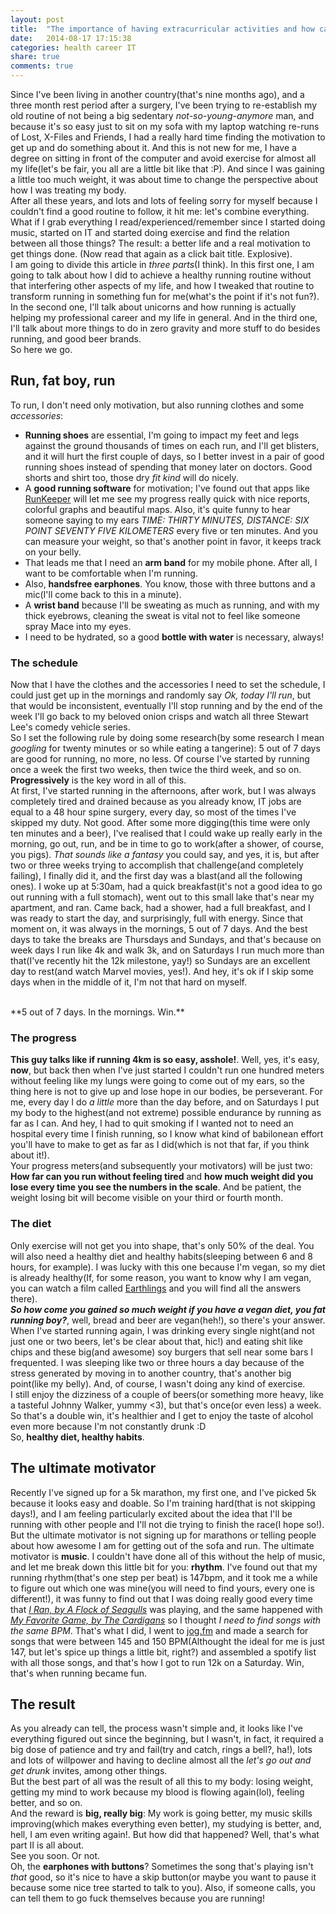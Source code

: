 ```yaml
---
layout: post
title:  "The importance of having extracurricular activities and how can help you in your career (Part I)"
date:   2014-08-17 17:15:38
categories: health career IT
share: true
comments: true
---
```


Since I've been living in another country(that's nine months ago), and a three month rest period after a surgery, I've been trying to re-establish my old routine of not being a big sedentary _not-so-young-anymore_ man, and because it's so easy just to sit on my sofa with my laptop watching re-runs of Lost, X-Files and Friends, I had a really hard time finding the motivation to get up and do something about it. And this is not new for me, I have a degree on sitting in front of the computer and avoid exercise for almost all my life(let's be fair, you all are a little bit like that :P). And since I was gaining a little too much weight, it was about time to change the perspective about how I was treating my body.
<br />
After all these years, and lots and lots of feeling sorry for myself because I couldn't find a good routine to follow, it hit me: let's combine everything. What if I grab everything I read/experienced/remember since I started doing music, started on IT and started doing exercise and find the relation between all those things? The result: a better life and a real motivation to get things done. (Now read that again as a click bait title. Explosive).
<br />
I am going to divide this article in *three parts*(I think). In this first one, I am going to talk about how I did to achieve a healthy running routine without that interfering other aspects of my life, and how I tweaked that routine to transform running in something fun for me(what's the point if it's not fun?). In the second one, I'll talk about unicorns and how running is actually helping my professional career and my life in general. And in the third one, I'll talk about more things to do in zero gravity and more stuff to do besides running, and good beer brands.
<br />
So here we go.

## Run, fat boy, run

To run, I don't need only motivation, but also running clothes and some *accessories*:

* **Running shoes** are essential, I'm going to impact my feet and legs against the ground thousands of times on each run, and I'll get blisters, and it will hurt the first couple of days, so I better invest in a pair of good running shoes instead of spending that money later on doctors. Good shorts and shirt too, those dry *fit kind* will do nicely.
* A **good running software** for motivation; I've found out that apps like [RunKeeper](http://www.runkeeper.com) will let me see my progress really quick with nice reports, colorful graphs and beautiful maps. Also, it's quite funny to hear someone saying to my ears *TIME: THIRTY MINUTES, DISTANCE: SIX POINT SEVENTY FIVE KILOMETERS* every five or ten minutes. And you can measure your weight, so that's another point in favor, it keeps track on your belly.
* That leads me that I need an **arm band** for my mobile phone. After all, I want to be comfortable when I'm running.
* Also, **handsfree earphones**. You know, those with three buttons and a mic(I'll come back to this in a minute).
* A **wrist band** because I'll be sweating as much as running, and with my thick eyebrows, cleaning the sweat is vital not to feel like someone spray Mace into my eyes.
* I need to be hydrated, so a good **bottle with water** is necessary, always!

###  The schedule

Now that I have the clothes and the accessories I need to set the schedule, I could just get up in the mornings and randomly say *Ok, today I'll run*, but that would be inconsistent, eventually I'll stop running and by the end of the week I'll go back to my beloved onion crisps and watch all three Stewart Lee's comedy vehicle series. 
<br />
So I set the following rule by doing some research(by some research I mean *googling* for twenty minutes or so while eating a tangerine): 5 out of 7 days are good for running, no more, no less. Of course I've started by running once a week the first two weeks, then twice the third week, and so on. **Progressively** is the key word in all of this.
<br />
At first, I've started running in the afternoons, after work, but I was always completely tired and drained because as you already know, IT jobs are equal to a 48 hour spine surgery, every day, so most of the times I've skipped my duty. Not good. After some more digging(this time were only ten minutes and a beer), I've realised that I could wake up really early in the morning, go out, run, and be in time to go to work(after a shower, of course, you pigs). *That sounds like a fantasy* you could say, and yes, it is, but after two or three weeks trying to accomplish that challenge(and completely failing), I finally did it, and the first day was a blast(and all the following ones). I woke up at 5:30am, had a quick breakfast(it's not a good idea to go out running with a full stomach), went out to this small lake that's near my apartment, and ran. Came back, had a shower, had a full breakfast, and I was ready to start the day, and surprisingly, full with energy. 
Since that moment on, it was always in the mornings, 5 out of 7 days. And the best days to take the breaks are Thursdays and Sundays, and that's because on week days I run like 4k and walk 3k, and on Saturdays I run much more than that(I've recently hit the 12k milestone, yay!) so Sundays are an excellent day to rest(and watch Marvel movies, yes!).
And hey, it's ok if I skip some days when in the middle of it, I'm not that hard on myself.

<br />
**5 out of 7 days. In the mornings. Win.**

### The progress

**This guy talks like if running 4km is so easy, asshole!**. Well, yes, it's easy, **now**, but back then when I've just started I couldn't run one hundred meters without feeling like my lungs were going to come out of my ears, so the thing here is not to give up and lose hope in our bodies, be perseverant. 
For me, every day I do *a little* more than the day before, and on Saturdays I put my body to the highest(and not extreme) possible endurance by running as far as I can. And hey, I had to quit smoking if I wanted not to need an hospital every time I finish running, so I know what kind of babilonean effort you'll have to make to get as far as I did(which is not that far, if you think about it!).
<br />
Your progress meters(and subsequently your motivators) will be just two:
**How far can you run without feeling tired** and **how much weight did you lose every time you see the numbers in the scale**. And be patient, the weight losing bit will become visible on your third or fourth month.

### The diet

Only exercise will not get you into shape, that's only 50% of the deal. You will also need a healthy diet and healthy habits(sleeping between 6 and 8 hours, for example). I was lucky with this one because I'm vegan, so my diet is already healthy(If, for some reason, you want to know why I am vegan, you can watch a film called [Earthlings](http://www.imdb.com/title/tt0358456/?ref_=fn_al_tt_2]) and you will find all the answers there).
<br />
***So how come you gained so much weight if you have a vegan diet, you fat running boy?***, well, bread and beer are vegan(heh!), so there's your answer. When I've started running again, I was drinking every single night(and not just one or two beers, let's be clear about that, hic!) and eating shit like chips and these big(and awesome) soy burgers that sell near some bars I frequented. I was sleeping like two or three hours a day because of the stress generated by moving in to another country, that's another big point(like my belly). And, of course, I wasn't doing any kind of exercise. 
<br />
I still enjoy the dizziness of a couple of beers(or something more heavy, like a tasteful Johnny Walker, yummy <3), but that's once(or even less) a week. So that's a double win, it's healthier and I get to enjoy the taste of alcohol even more because I'm not constantly drunk :D
<br />
So, **healthy diet, healthy habits**.

## The ultimate motivator

Recently I've signed up for a 5k marathon, my first one, and I've picked 5k because it looks easy and doable. So I'm training hard(that is not skipping days!), and I am feeling particularly excited about the idea that I'll be running with other people and I'll not die trying to finish the race(I hope so!). 
<br />
But the ultimate motivator is not signing up for marathons or telling people about how awesome I am for getting out of the sofa and run. The ultimate motivator is **music**. I couldn't have done all of this without the help of music, and let me break down this little bit for you: **rhythm**.
I've found out that my running rhythm(that's one step per beat) is 147bpm, and it took me a while to figure out which one was mine(you will need to find yours, every one is different!), it was funny to find out that I was doing really good every time that [*I Ran, by A Flock of Seagulls*](http://www.youtube.com/watch?v=iIpfWORQWhU) was playing, and the same happened with [*My Favorite Game, by The Cardigans*](http://www.youtube.com/watch?v=Qq-I4orlEhE) so I thought *I need to find songs with the same BPM*. That's what I did, I went to [jog.fm](http://jog.fm/) and made a search for songs that were between 145 and 150 BPM(Althought the ideal for me is just 147, but let's spice up things a little bit, right?) and assembled a spotify list with all those songs, and that's how I got to run 12k on a Saturday. Win, that's when running became fun.

## The result

As you already can tell, the process wasn't simple and, it looks like I've everything figured out since the beginning, but I wasn't, in fact, it required a big dose of patience and try and fail(try and catch, rings a bell?, ha!), lots and lots of willpower and having to decline almost all the *let's go out and get drunk* invites, among other things. 
<br /> 
But the best part of all was the result of all this to my body: losing weight, getting my mind to work because my blood is flowing again(lol), feeling better, and so on. 
<br /> 
And the reward is **big, really big**: My work is going better, my music skills improving(which makes everything even better), my studying is better, and, hell, I am even writing again!. But how did that happened? Well, that's what part II is all about.
<br /> 
See you soon. Or not.
<br /> 
Oh, the **earphones with buttons**? Sometimes the song that's playing isn't *that* good, so it's nice to have a skip button(or maybe you want to pause it because some nice tree started to talk to you). Also, if someone calls, you can tell them to go fuck themselves because you are running!

